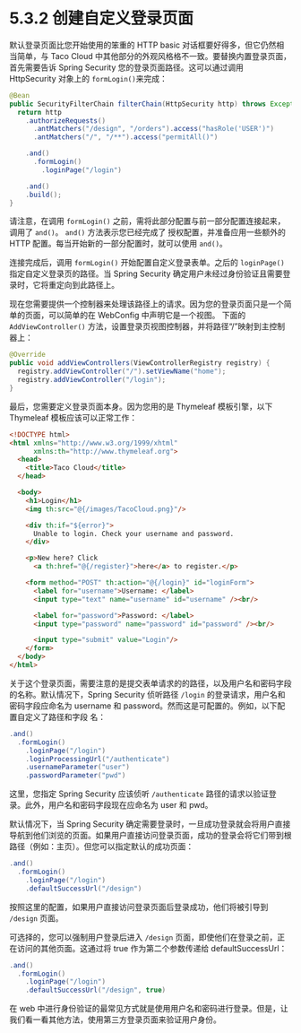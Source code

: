# 5.3.2 创建自定义登录页面

默认登录页面比您开始使用的笨重的 HTTP basic 对话框要好得多，但它仍然相当简单，与 Taco Cloud 中其他部分的外观风格格不一致。要替换内置登录页面，首先需要告诉 Spring Security 您的登录页面路径。这可以通过调用 HttpSecurity 对象上的 `formLogin()`来完成：

```java
@Bean
public SecurityFilterChain filterChain(HttpSecurity http) throws Exception {
  return http
    .authorizeRequests()
      .antMatchers("/design", "/orders").access("hasRole('USER')")
      .antMatchers("/", "/**").access("permitAll()")

    .and()
      .formLogin()
        .loginPage("/login")

    .and()
    .build();
}
```

请注意，在调用 `formLogin()` 之前，需将此部分配置与前一部分配置连接起来，调用了 `and()`。 `and()` 方法表示您已经完成了
授权配置，并准备应用一些额外的 HTTP 配置。每当开始新的一部分配置时，就可以使用 `and()`。

连接完成后，调用 `formLogin()` 开始配置自定义登录表单。之后的 `loginPage()` 指定自定义登录页的路径。当 Spring Security 确定用户未经过身份验证且需要登录时，它将重定向到此路径上。

现在您需要提供一个控制器来处理该路径上的请求。因为您的登录页面只是一个简单的页面，可以简单的在 WebConfig 中声明它是一个视图。 下面的 `AddViewController()` 方法，设置登录页视图控制器，并将路径“/”映射到主控制器上：

```java
@Override
public void addViewControllers(ViewControllerRegistry registry) {
  registry.addViewController("/").setViewName("home");
  registry.addViewController("/login");
}
```

最后，您需要定义登录页面本身。因为您用的是 Thymeleaf 模板引擎，以下 Thymeleaf 模板应该可以正常工作：

```html
<!DOCTYPE html>
<html xmlns="http://www.w3.org/1999/xhtml"
      xmlns:th="http://www.thymeleaf.org">
  <head>
    <title>Taco Cloud</title>
  </head>

  <body>
    <h1>Login</h1>
    <img th:src="@{/images/TacoCloud.png}"/>

    <div th:if="${error}">
      Unable to login. Check your username and password.
    </div>

    <p>New here? Click
      <a th:href="@{/register}">here</a> to register.</p>

    <form method="POST" th:action="@{/login}" id="loginForm">
      <label for="username">Username: </label>
      <input type="text" name="username" id="username" /><br/>

      <label for="password">Password: </label>
      <input type="password" name="password" id="password" /><br/>

      <input type="submit" value="Login"/>
    </form>
  </body>
</html>
```

关于这个登录页面，需要注意的是提交表单请求的的路径，以及用户名和密码字段的名称。默认情况下，Spring Security 侦听路径 `/login` 的登录请求，用户名和密码字段应命名为 username 和 password。然而这是可配置的。例如，以下配置自定义了路径和字段
名：

```java
.and()
  .formLogin()
    .loginPage("/login")
    .loginProcessingUrl("/authenticate")
    .usernameParameter("user")
    .passwordParameter("pwd")
```

这里，您指定 Spring Security 应该侦听 `/authenticate` 路径的请求以验证登录。此外，用户名和密码字段现在应命名为 user 和 pwd。

默认情况下，当 Spring Security 确定需要登录时，一旦成功登录就会将用户直接导航到他们浏览的页面。如果用户直接访问登录页面，成功的登录会将它们带到根路径（例如：主页）。但您可以指定默认的成功页面：

```java
.and()
  .formLogin()
    .loginPage("/login")
    .defaultSuccessUrl("/design")
```

按照这里的配置，如果用户直接访问登录页面后登录成功，他们将被引导到 `/design` 页面。

可选择的，您可以强制用户登录后进入 `/design` 页面，即使他们在登录之前，正在访问的其他页面。这通过将 true 作为第二个参数传递给 defaultSuccessUrl：

```java
.and()
  .formLogin()
    .loginPage("/login")
    .defaultSuccessUrl("/design", true)
```

在 web 中进行身份验证的最常见方式就是使用用户名和密码进行登录。但是，让我们看一看其他方法，使用第三方登录页面来验证用户身份。